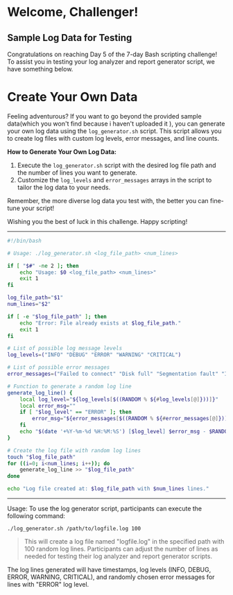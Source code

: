 # Welcome, Challenger!

## Sample Log Data for Testing

Congratulations on reaching Day 5 of the 7-day Bash scripting challenge! To assist you in testing your log analyzer and report generator script, we have something below.

# Create Your Own Data

Feeling adventurous? If you want to go beyond the provided sample data(which you won't find because i haven't uploaded it ), you can generate your own log data using the `log_generator.sh` script. This script allows you to create log files with custom log levels, error messages, and line counts.

**How to Generate Your Own Log Data:**

1. Execute the `log_generator.sh` script with the desired log file path and the number of lines you want to generate.
2. Customize the `log_levels` and `error_messages` arrays in the script to tailor the log data to your needs.

Remember, the more diverse log data you test with, the better you can fine-tune your script!

Wishing you the best of luck in this challenge. Happy scripting!

---

```Bash
#!/bin/bash

# Usage: ./log_generator.sh <log_file_path> <num_lines>

if [ "$#" -ne 2 ]; then
    echo "Usage: $0 <log_file_path> <num_lines>"
    exit 1
fi

log_file_path="$1"
num_lines="$2"

if [ -e "$log_file_path" ]; then
    echo "Error: File already exists at $log_file_path."
    exit 1
fi

# List of possible log message levels
log_levels=("INFO" "DEBUG" "ERROR" "WARNING" "CRITICAL")

# List of possible error messages
error_messages=("Failed to connect" "Disk full" "Segmentation fault" "Invalid input" "Out of memory")

# Function to generate a random log line
generate_log_line() {
    local log_level="${log_levels[$((RANDOM % ${#log_levels[@]}))]}"
    local error_msg=""
    if [ "$log_level" == "ERROR" ]; then
        error_msg="${error_messages[$((RANDOM % ${#error_messages[@]}))]}"
    fi
    echo "$(date '+%Y-%m-%d %H:%M:%S') [$log_level] $error_msg - $RANDOM"
}

# Create the log file with random log lines
touch "$log_file_path"
for ((i=0; i<num_lines; i++)); do
    generate_log_line >> "$log_file_path"
done

echo "Log file created at: $log_file_path with $num_lines lines."

```

---

Usage:
To use the log generator script, participants can execute the following command:

```
./log_generator.sh /path/to/logfile.log 100
```

> This will create a log file named "logfile.log" in the specified path with 100 random log lines. Participants can adjust the number of lines as needed for testing their log analyzer and report generator scripts.

The log lines generated will have timestamps, log levels (INFO, DEBUG, ERROR, WARNING, CRITICAL), and randomly chosen error messages for lines with "ERROR" log level.
